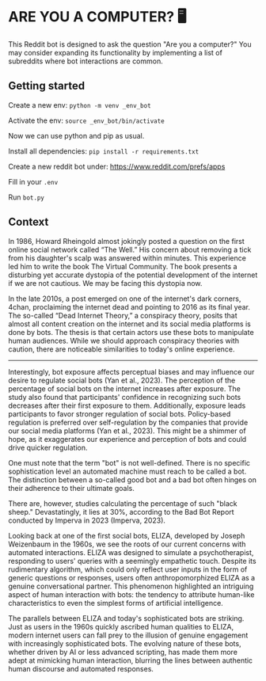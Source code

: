 # ARE YOU A COMPUTER? 🖥️
This Reddit bot is designed to ask the question "Are you a computer?" You may consider expanding its functionality by implementing a list of subreddits where bot interactions are common.

## Getting started
Create a new env: `python -m venv _env_bot`

Activate the env: `source _env_bot/bin/activate`

Now we can use python and pip as usual.

Install all dependencies: `pip install -r requirements.txt`

Create a new reddit bot under: https://www.reddit.com/prefs/apps

Fill in your `.env`

Run `bot.py`

## Context
In 1986, Howard Rheingold almost jokingly posted a question on the first online social network called “The Well.” His concern about removing a tick from his daughter's scalp was answered within minutes. This experience led him to write the book The Virtual Community. The book presents a disturbing yet accurate dystopia of the potential development of the internet if we are not cautious. We may be facing this dystopia now.

In the late 2010s, a post emerged on one of the internet's dark corners, 4chan, proclaiming the internet dead and pointing to 2016 as its final year. The so-called “Dead Internet Theory,” a conspiracy theory, posits that almost all content creation on the internet and its social media platforms is done by bots. The thesis is that certain actors use these bots to manipulate human audiences. While we should approach conspiracy theories with caution, there are noticeable similarities to today's online experience.

<hr>

Interestingly, bot exposure affects perceptual biases and may influence our desire to regulate social bots (Yan et al., 2023). The perception of the percentage of social bots on the internet increases after exposure. The study also found that participants' confidence in recognizing such bots decreases after their first exposure to them. Additionally, exposure leads participants to favor stronger regulation of social bots. Policy-based regulation is preferred over self-regulation by the companies that provide our social media platforms (Yan et al., 2023). This might be a shimmer of hope, as it exaggerates our experience and perception of bots and could drive quicker regulation.

One must note that the term "bot" is not well-defined. There is no specific sophistication level an automated machine must reach to be called a bot. The distinction between a so-called good bot and a bad bot often hinges on their adherence to their ultimate goals.

There are, however, studies calculating the percentage of such "black sheep." Devastatingly, it lies at 30%, according to the Bad Bot Report conducted by Imperva in 2023 (Imperva, 2023).

Looking back at one of the first social bots, ELIZA, developed by Joseph Weizenbaum in the 1960s, we see the roots of our current concerns with automated interactions. ELIZA was designed to simulate a psychotherapist, responding to users' queries with a seemingly empathetic touch. Despite its rudimentary algorithm, which could only reflect user inputs in the form of generic questions or responses, users often anthropomorphized ELIZA as a genuine conversational partner. This phenomenon highlighted an intriguing aspect of human interaction with bots: the tendency to attribute human-like characteristics to even the simplest forms of artificial intelligence.

The parallels between ELIZA and today's sophisticated bots are striking. Just as users in the 1960s quickly ascribed human qualities to ELIZA, modern internet users can fall prey to the illusion of genuine engagement with increasingly sophisticated bots. The evolving nature of these bots, whether driven by AI or less advanced scripting, has made them more adept at mimicking human interaction, blurring the lines between authentic human discourse and automated responses.